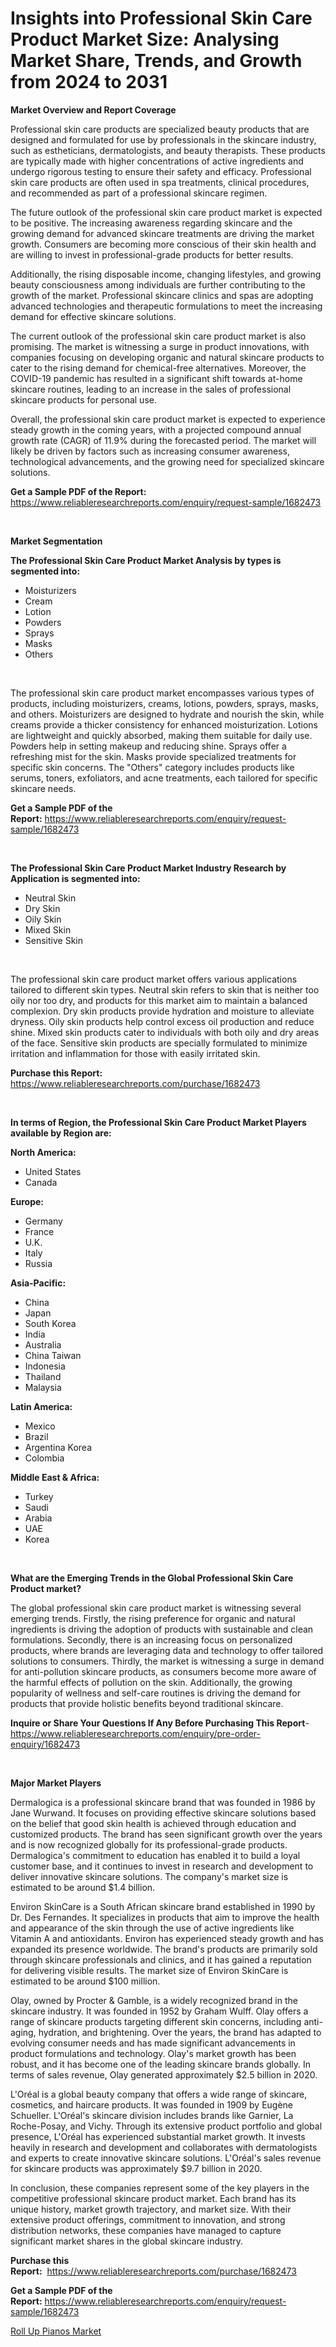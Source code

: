 <p><h1>Insights into Professional Skin Care Product Market Size: Analysing Market Share, Trends, and Growth from 2024 to 2031</h1></p><p><strong>Market Overview and Report Coverage</strong></p>
<p><p>Professional skin care products are specialized beauty products that are designed and formulated for use by professionals in the skincare industry, such as estheticians, dermatologists, and beauty therapists. These products are typically made with higher concentrations of active ingredients and undergo rigorous testing to ensure their safety and efficacy. Professional skin care products are often used in spa treatments, clinical procedures, and recommended as part of a professional skincare regimen.</p><p>The future outlook of the professional skin care product market is expected to be positive. The increasing awareness regarding skincare and the growing demand for advanced skincare treatments are driving the market growth. Consumers are becoming more conscious of their skin health and are willing to invest in professional-grade products for better results.</p><p>Additionally, the rising disposable income, changing lifestyles, and growing beauty consciousness among individuals are further contributing to the growth of the market. Professional skincare clinics and spas are adopting advanced technologies and therapeutic formulations to meet the increasing demand for effective skincare solutions.</p><p>The current outlook of the professional skin care product market is also promising. The market is witnessing a surge in product innovations, with companies focusing on developing organic and natural skincare products to cater to the rising demand for chemical-free alternatives. Moreover, the COVID-19 pandemic has resulted in a significant shift towards at-home skincare routines, leading to an increase in the sales of professional skincare products for personal use.</p><p>Overall, the professional skin care product market is expected to experience steady growth in the coming years, with a projected compound annual growth rate (CAGR) of 11.9% during the forecasted period. The market will likely be driven by factors such as increasing consumer awareness, technological advancements, and the growing need for specialized skincare solutions.</p></p>
<p><strong>Get a Sample PDF of the Report:</strong> <a href="https://www.reliableresearchreports.com/enquiry/request-sample/1682473">https://www.reliableresearchreports.com/enquiry/request-sample/1682473</a></p>
<p>&nbsp;</p>
<p><strong>Market Segmentation</strong></p>
<p><strong>The Professional Skin Care Product Market Analysis by types is segmented into:</strong></p>
<p><ul><li>Moisturizers</li><li>Cream</li><li>Lotion</li><li>Powders</li><li>Sprays</li><li>Masks</li><li>Others</li></ul></p>
<p>&nbsp;</p>
<p><p>The professional skin care product market encompasses various types of products, including moisturizers, creams, lotions, powders, sprays, masks, and others. Moisturizers are designed to hydrate and nourish the skin, while creams provide a thicker consistency for enhanced moisturization. Lotions are lightweight and quickly absorbed, making them suitable for daily use. Powders help in setting makeup and reducing shine. Sprays offer a refreshing mist for the skin. Masks provide specialized treatments for specific skin concerns. The "Others" category includes products like serums, toners, exfoliators, and acne treatments, each tailored for specific skincare needs.</p></p>
<p><strong>Get a Sample PDF of the Report:</strong>&nbsp;<a href="https://www.reliableresearchreports.com/enquiry/request-sample/1682473">https://www.reliableresearchreports.com/enquiry/request-sample/1682473</a></p>
<p>&nbsp;</p>
<p><strong>The Professional Skin Care Product Market Industry Research by Application is segmented into:</strong></p>
<p><ul><li>Neutral Skin</li><li>Dry Skin</li><li>Oily Skin</li><li>Mixed Skin</li><li>Sensitive Skin</li></ul></p>
<p>&nbsp;</p>
<p><p>The professional skin care product market offers various applications tailored to different skin types. Neutral skin refers to skin that is neither too oily nor too dry, and products for this market aim to maintain a balanced complexion. Dry skin products provide hydration and moisture to alleviate dryness. Oily skin products help control excess oil production and reduce shine. Mixed skin products cater to individuals with both oily and dry areas of the face. Sensitive skin products are specially formulated to minimize irritation and inflammation for those with easily irritated skin.</p></p>
<p><strong>Purchase this Report:</strong>&nbsp; <a href="https://www.reliableresearchreports.com/purchase/1682473">https://www.reliableresearchreports.com/purchase/1682473</a></p>
<p>&nbsp;</p>
<p><strong>In terms of Region, the Professional Skin Care Product Market Players available by Region are:</strong></p>
<p>
    <p> <strong> North America: </strong>
        <ul>
            <li>United States</li>
            <li>Canada</li>
        </ul>
        </p> 
    <p> <strong> Europe: </strong>
        <ul>
            <li>Germany</li>
            <li>France</li>
            <li>U.K.</li>
            <li>Italy</li>
            <li>Russia</li>
        </ul>
        </p> 
    <p> <strong> Asia-Pacific: </strong>
        <ul>
            <li>China</li>
            <li>Japan</li>
            <li>South Korea</li>
            <li>India</li>
            <li>Australia</li>
            <li>China Taiwan</li>
            <li>Indonesia</li>
            <li>Thailand</li>
            <li>Malaysia</li>
        </ul>
        </p> 
    <p> <strong> Latin America: </strong>
        <ul>
            <li>Mexico</li>
            <li>Brazil</li>
            <li>Argentina Korea</li>
            <li>Colombia</li>
        </ul>
        </p> 
    <p> <strong> Middle East & Africa: </strong>
        <ul>
            <li>Turkey</li>
            <li>Saudi</li>
            <li>Arabia</li>
            <li>UAE</li>
            <li>Korea</li>
        </ul>
    </p>
    </p>
<p>&nbsp;</p>
<p><strong>What are the Emerging Trends in the Global Professional Skin Care Product market?</strong></p>
<p><p>The global professional skin care product market is witnessing several emerging trends. Firstly, the rising preference for organic and natural ingredients is driving the adoption of products with sustainable and clean formulations. Secondly, there is an increasing focus on personalized products, where brands are leveraging data and technology to offer tailored solutions to consumers. Thirdly, the market is witnessing a surge in demand for anti-pollution skincare products, as consumers become more aware of the harmful effects of pollution on the skin. Additionally, the growing popularity of wellness and self-care routines is driving the demand for products that provide holistic benefits beyond traditional skincare.</p></p>
<p><strong>Inquire or Share Your Questions If Any Before Purchasing This Report</strong>- <a href="https://www.reliableresearchreports.com/enquiry/pre-order-enquiry/1682473">https://www.reliableresearchreports.com/enquiry/pre-order-enquiry/1682473</a></p>
<p>&nbsp;</p>
<p><strong>Major Market Players</strong></p>
<p><p>Dermalogica is a professional skincare brand that was founded in 1986 by Jane Wurwand. It focuses on providing effective skincare solutions based on the belief that good skin health is achieved through education and customized products. The brand has seen significant growth over the years and is now recognized globally for its professional-grade products. Dermalogica's commitment to education has enabled it to build a loyal customer base, and it continues to invest in research and development to deliver innovative skincare solutions. The company's market size is estimated to be around $1.4 billion.</p><p>Environ SkinCare is a South African skincare brand established in 1990 by Dr. Des Fernandes. It specializes in products that aim to improve the health and appearance of the skin through the use of active ingredients like Vitamin A and antioxidants. Environ has experienced steady growth and has expanded its presence worldwide. The brand's products are primarily sold through skincare professionals and clinics, and it has gained a reputation for delivering visible results. The market size of Environ SkinCare is estimated to be around $100 million.</p><p>Olay, owned by Procter & Gamble, is a widely recognized brand in the skincare industry. It was founded in 1952 by Graham Wulff. Olay offers a range of skincare products targeting different skin concerns, including anti-aging, hydration, and brightening. Over the years, the brand has adapted to evolving consumer needs and has made significant advancements in product formulations and technology. Olay's market growth has been robust, and it has become one of the leading skincare brands globally. In terms of sales revenue, Olay generated approximately $2.5 billion in 2020.</p><p>L'Oréal is a global beauty company that offers a wide range of skincare, cosmetics, and haircare products. It was founded in 1909 by Eugène Schueller. L'Oréal's skincare division includes brands like Garnier, La Roche-Posay, and Vichy. Through its extensive product portfolio and global presence, L'Oréal has experienced substantial market growth. It invests heavily in research and development and collaborates with dermatologists and experts to create innovative skincare solutions. L'Oréal's sales revenue for skincare products was approximately $9.7 billion in 2020.</p><p>In conclusion, these companies represent some of the key players in the competitive professional skincare product market. Each brand has its unique history, market growth trajectory, and market size. With their extensive product offerings, commitment to innovation, and strong distribution networks, these companies have managed to capture significant market shares in the global skincare industry.</p></p>
<p><strong>Purchase this Report:</strong>&nbsp;&nbsp;<a href="https://www.reliableresearchreports.com/purchase/1682473">https://www.reliableresearchreports.com/purchase/1682473</a></p>
<p></p>
<p><strong>Get a Sample PDF of the Report:</strong>&nbsp;<a href="https://www.reliableresearchreports.com/enquiry/request-sample/1682473">https://www.reliableresearchreports.com/enquiry/request-sample/1682473</a></p>
<p><p><a href="https://github.com/jonneygiverf/Market-Research-Report-List-2/blob/main/roll-up-pianos-market.md">Roll Up Pianos Market</a></p></p>